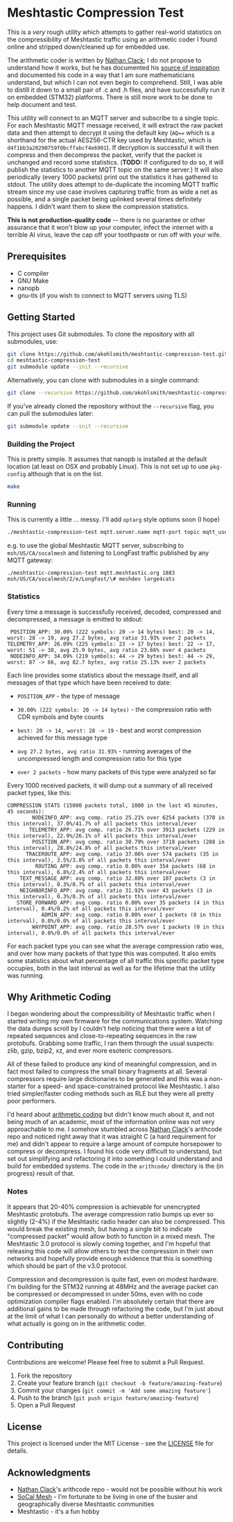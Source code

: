 # Meshtastic Compression Test

This is a *very* rough utility which attempts to gather real-world statistics on the compressibility of Meshtastic traffic using an arithmetic coder I found online and stripped down/cleaned up for embedded use.

The arithmetic coder is written by [Nathan Clack](https://github.com/nclack/arithcode); I do not propose to understand how it works, but he has documented his [source of inspiration](http://www.hpl.hp.com/techreports/2004/HPL-2004-76.pdf) and documented his code in a way that I am sure mathematicians understand, but which I can not even begin to comprehend. Still, I was able to distill it down to a small pair of .c and .h files, and have successfully run it on embedded (STM32) platforms. There is still more work to be done to help document and test.

This utility will connect to an MQTT server and subscribe to a single topic. For each Meshtastic MQTT message received, it will extract the raw packet data and then attempt to decrypt it using the default key (`AQ==` which is a shorthand for the actual AES256-CTR key used by Meshtastic, which is `d4f1bb3a20290759f0bcffabcf4e6901`). If decryption is successful it will then compress and then decompress the packet, verify that the packet is unchanged and record some statistics. (**TODO:** If configured to do so, it will publish the statistics to another MQTT topic on the same server.) It will also periodically (every 1000 packets) print out the statistics it has gathered to stdout. The utility does attempt to de-duplicate the incoming MQTT traffic stream since my use case involves capturing traffic from as wide a net as possible, and a single packet being uplinked several times definitely happens. I didn't want them to skew the compression statistics.

**This is not production-quality code** -- there is no guarantee or other assurance that it won't blow up your computer, infect the internet with a terrible AI virus, leave the cap off your toothpaste or run off with your wife.

## Prerequisites

- C compiler
- GNU Make
- nanopb
- gnu-tls (if you wish to connect to MQTT servers using TLS)

## Getting Started

This project uses Git submodules. To clone the repository with all submodules, use:

```bash
git clone https://github.com/akohlsmith/meshtastic-compression-test.git
cd meshtastic-compression-test
git submodule update --init --recursive
```

Alternatively, you can clone with submodules in a single command:

```bash
git clone --recursive https://github.com/akohlsmith/meshtastic-compression-test.git
```

If you've already cloned the repository without the `--recursive` flag, you can pull the submodules later:

```bash
git submodule update --init --recursive
```

### Building the Project

This is pretty simple. It assumes that nanopb is installed at the default location (at least on OSX and probably Linux). This is not set up to use `pkg-config` although that is on the list.

```bash
make
```

### Running

This is currently a little ... messy. I'll add `optarg` style options soon (I hope)

```bash
./meshtastic-compression-test mqtt.server.name mqtt-port topic mqtt_username mqtt_password
```

e.g. to use the global Meshtastic MQTT server, subscribing to `msh/US/CA/socalmesh` and listening to LongFast traffic published by any MQTT gateway:

```
./meshtastic-compression-test mqtt.meshtastic.org 1883 msh/US/CA/socalmesh/2/e/LongFast/\# meshdev large4cats
```

### Statistics

Every time a message is successfully received, decoded, compressed and decompressed, a message is emitted to stdout:

```
 POSITION_APP: 30.00% (222 symbols: 20 -> 14 bytes) best: 20 -> 14, worst: 28 -> 19, avg 27.2 bytes, avg ratio 31.93% over 2 packets
TELEMETRY_APP: 26.09% (225 symbols: 23 -> 17 bytes) best: 22 -> 17, worst: 51 -> 38, avg 25.9 bytes, avg ratio 23.66% over 4 packets
 NODEINFO_APP: 34.09% (219 symbols: 44 -> 29 bytes) best: 44 -> 29, worst: 87 -> 66, avg 82.7 bytes, avg ratio 25.13% over 2 packets
```

Each line provides some statistics about the message itself, and all messages of that type which have been received to date:

* `POSITION_APP` - the type of message

* `30.00% (222 symbols: 20 -> 14 bytes)` - the compression ratio with CDR symbols and byte counts

* `best: 20 -> 14, worst: 28 -> 19` - best and worst compression achieved for this message type

* `avg 27.2 bytes, avg ratio 31.93%` - running averages of the uncompressed length and compression ratio for this type

* `over 2 packets` - how many packets of this type were analyzed so far

  

Every 1000 received packets, it will dump out a summary of all received packet types, like this:

```
COMPRESSION STATS (15000 packets total, 1000 in the last 45 minutes, 45 seconds):
        NODEINFO_APP: avg comp. ratio 25.21% over 6254 packets (370 in this interval), 37.0%/41.7% of all packets this interval/ever
       TELEMETRY_APP: avg comp. ratio 26.71% over 3913 packets (229 in this interval), 22.9%/26.1% of all packets this interval/ever
        POSITION_APP: avg comp. ratio 30.79% over 3718 packets (288 in this interval), 28.8%/24.8% of all packets this interval/ever
      TRACEROUTE_APP: avg comp. ratio 37.06% over 574 packets (35 in this interval), 3.5%/3.8% of all packets this interval/ever
         ROUTING_APP: avg comp. ratio 0.00% over 354 packets (68 in this interval), 6.8%/2.4% of all packets this interval/ever
    TEXT_MESSAGE_APP: avg comp. ratio 32.80% over 107 packets (3 in this interval), 0.3%/0.7% of all packets this interval/ever
    NEIGHBORINFO_APP: avg comp. ratio 31.92% over 43 packets (3 in this interval), 0.3%/0.3% of all packets this interval/ever
   STORE_FORWARD_APP: avg comp. ratio 0.00% over 35 packets (4 in this interval), 0.4%/0.2% of all packets this interval/ever
           ADMIN_APP: avg comp. ratio 0.00% over 1 packets (0 in this interval), 0.0%/0.0% of all packets this interval/ever
        WAYPOINT_APP: avg comp. ratio 28.57% over 1 packets (0 in this interval), 0.0%/0.0% of all packets this interval/ever
```

For each packet type you can see what the average compression ratio was, and over how many packets of that type this was computed. It also emits some statistics about what percentage of all traffic this specific packet type occupies, both in the last interval as well as for the lifetime that the utility was running.

## Why Arithmetic Coding

I began wondering about the compressibility of Meshtastic traffic when I started writing my own firmware for the communications system. Watching the data dumps scroll by I couldn't help noticing that there were a lot of repeated sequences and close-to-repeating sequences in the raw protobufs. Grabbing some traffic, I ran them through the usual suspects: zlib, gzip, bzip2, xz, and ever more esoteric compressors.

All of these failed to produce any kind of meaningful compression, and in fact most failed to compress the small binary fragments at all. Several compressors require large dictionaries to be generated and this was a non-starter for a speed- and space-constrained protocol like Meshtastic. I also tried simpler/faster coding methods such as RLE but they were all pretty poor performers.

I'd heard about [arithmetic coding](https://en.wikipedia.org/wiki/Arithmetic_coding) but didn't know much about it, and not being much of an academic, most of the information online was not very approachable to me. I somehow stumbled across [Nathan Clack](https://github.com/nclack/arithcode)'s arithcode repo and noticed right away that it was straight C (a hard requirement for me) and didn't appear to require a large amount of compute horsepower to compress or decompress. I found his code very difficult to understand, but set out simplifying and refactoring it into something I could understand and build for embedded systems. The code in the `arithcode/` directory is the (in progress) result of that.

### Notes

It appears that 20-40% compression is achievable for unencrypted Meshtastic protobufs. The average compression ratio bumps up ever so slightly (2-4%) if the Meshtastic radio header can also be compressed. This would break the existing mesh, but having a single bit to indicate "compressed packet" would allow both to function in a mixed mesh. The Meshtastic 3.0 protocol is slowly coming together, and I'm hopeful that releasing this code will allow others to test the compression in their own networks and hopefully provide enough evidence that this is something which should be part of the v3.0 protocol.

Compression and decompression is quite fast, even on modest hardware. I'm building for the STM32 running at 48MHz and the average packet can be compressed or decompressed in under 50ms, even with no code optimization compiler flags enabled. I'm absolutely certain that there are additional gains to be made through refactoring the code, but I'm just about at the limit of what I can personally do without a better understanding of what actually is going on in the arithmetic coder.

## Contributing

Contributions are welcome! Please feel free to submit a Pull Request.

1. Fork the repository
2. Create your feature branch (`git checkout -b feature/amazing-feature`)
3. Commit your changes (`git commit -m 'Add some amazing feature'`)
4. Push to the branch (`git push origin feature/amazing-feature`)
5. Open a Pull Request

## License

This project is licensed under the MIT License - see the [LICENSE](LICENSE) file for details.

## Acknowledgments

- [Nathan Clack](https://github.com/nclack/arithcode)'s arithcode repo - would not be possible without his work
- [SoCal Mesh](https://socalmesh.org/) - I'm fortunate to be living in one of the busier and geographically diverse Meshtastic communities
- Meshtastic - it's a fun hobby
